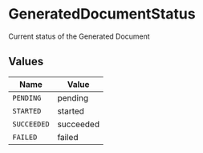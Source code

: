 # GeneratedDocumentStatus

Current status of the Generated Document


## Values

| Name        | Value       |
| ----------- | ----------- |
| `PENDING`   | pending     |
| `STARTED`   | started     |
| `SUCCEEDED` | succeeded   |
| `FAILED`    | failed      |